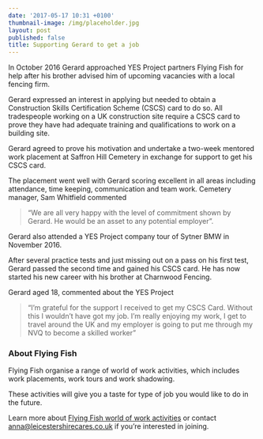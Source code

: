 ```yaml
---
date: '2017-05-17 10:31 +0100'
thumbnail-image: /img/placeholder.jpg
layout: post
published: false
title: Supporting Gerard to get a job
---
```

 
In October 2016 Gerard approached YES Project partners Flying Fish for help after his brother advised him of upcoming vacancies with a local fencing firm.  

Gerard expressed an interest in applying but needed to obtain a Construction Skills Certification Scheme (CSCS) card to do so.  All tradespeople working on a UK construction site require a CSCS card to prove they have had adequate training and qualifications to work on a building site.

Gerard agreed to prove his motivation and undertake a two-week mentored work placement at Saffron Hill Cemetery in exchange for support to get his CSCS card.

The placement went well with Gerard scoring excellent in all areas including attendance, time keeping, communication and team work.  Cemetery manager, Sam Whitfield commented

> “We are all very happy with the level of commitment shown by Gerard.  He would be an asset to any potential employer”.

Gerard also attended a YES Project company tour of Sytner BMW in November 2016.

After several practice tests and just missing out on a pass on his first test, Gerard passed the second time and gained his CSCS card.  He has now started his new career with his brother at Charnwood Fencing.

Gerard aged 18, commented about the YES Project

> “I’m grateful for the support I received to get my CSCS Card. Without this I wouldn’t have got my job. I’m really enjoying my work, I get to travel around the UK and my employer is going to put me through my NVQ to become a skilled worker”

### About Flying Fish

Flying Fish organise a range of world of work activities, which includes work placements, work tours and work shadowing.

These activities will give you a taste for type of job you would like to do in the future.

Learn more about [Flying Fish world of work activities](https://www.yesproject.org/what-you-can-do/explore-the-world-of-work/) or contact [anna@leicestershirecares.co.uk](mailto:anna@leicestershirecares.co.uk) if you’re interested in joining.
